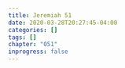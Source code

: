 ```yaml
---
title: Jeremiah 51
date: 2020-03-28T20:27:45-04:00
categories: []
tags: []
chapter: "051"
inprogress: false
---
```


